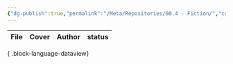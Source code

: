 ```yaml
---
{"dg-publish":true,"permalink":"/Meta/Repositories/00.4 - Fiction/","contentClasses":"cards cards-2-3 table-wide"}
---
```



| File | Cover | Author | status |
| ---- | ----- | ------ | ------ |

{ .block-language-dataview}
